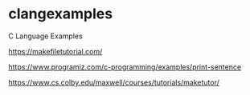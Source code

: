 # clangexamples
C Language Examples

https://makefiletutorial.com/

https://www.programiz.com/c-programming/examples/print-sentence

https://www.cs.colby.edu/maxwell/courses/tutorials/maketutor/
